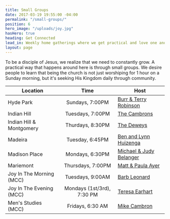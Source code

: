 ```yaml
---
title: Small Groups
date: 2017-03-19 19:55:00 -04:00
permalink: "/small-groups/"
position: 6
hero_image: "/uploads/joy.jpg"
hasHero: true
heading: Get Connected
lead_in: Weekly home gatherings where we get practical and love one another.
layout: page
---
```


To be a disciple of Jesus, we realize that we need to constantly grow. A practical way that happens around here is through small groups. We desire people to learn that being the church is not just worshiping for 1 hour on a Sunday morning, but it's seeking His Kingdom daily through community.

| Location                     | Time                 | Host                                              |
| ---------------------------  | :--------------------: | --------------------------------------------------|
| Hyde Park                    | Sundays, 7:00PM      | [Burr & Terry Robinson](mailto:burr.robinson@gmail.com)|
| Indian Hill                  | Tuesdays, 7:00PM     | [The Cambrons](mailto:mikecambron43@gmail.com)|                          |
| Indian Hill & Montgomery | Thurdays, 8:30PM     | [The Deweys](mailto:dewdini@yahoo.com)                             |
| Madeira                      | Tuesday, 6:45PM      | [Ben and Lynn Huizenga](mailto:huizenb@gmail.com)                 |
| Madison Place                 | Mondays, 6:30PM     | [Michael & Judy Belanger](mailto:chefbelanger@hotmail.com)            |
| Mariemont                    | Thursdays, 7:00PM    | [Matt & Paula Ayer](mailto:matt@ayerquality.com)                  |
| Joy In The Morning (MCC)     | Tuesdays, 9:00AM     | [Barb Leonard](mailto:tfleo@cinci.rr.com)                           |
| Joy In The Evening (MCC)     | Mondays (1st/3rd), 7:30 PM  | [Teresa Earhart](mailto:ttearhart@gmail.com)                    |
| Men's Studies (MCC)          | Fridays, 6:30 AM     | [Mike Cambron](mailto:mikecambron43@gmail.com)                       |
